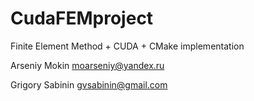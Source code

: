 # CudaFEMproject
Finite Element Method + CUDA + CMake implementation

Arseniy Mokin moarseniy@yandex.ru

Grigory Sabinin gvsabinin@gmail.com
